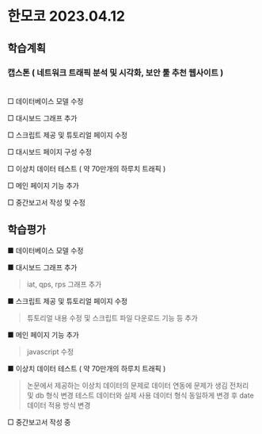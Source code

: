 # 한모코 2023.04.12


학습계획
---
### 캡스톤 ( 네트워크 트래픽 분석 및 시각화, 보안 툴 추천 웹사이트 ) <br><br>

□ 데이터베이스 모델 수정 <br>

□ 대시보드 그래프 추가 <br>

□ 스크립트 제공 및 튜토리얼 페이지 수정 <br>

□ 대시보드 페이지 구성 수정

□ 이상치 데이터 테스트 ( 약 70만개의 하루치 트래픽 )

□ 메인 페이지 기능 추가

□ 중간보고서 작성 및 수정


학습평가
---

■ 데이터베이스 모델 수정

■ 대시보드 그래프 추가
> iat, qps, rps 그래프 추가

■ 스크립트 제공 및 튜토리얼 페이지 수정
> 튜토리얼 내용 수정 및 스크립트 파일 다운로드 기능 등 추가

■ 메인 페이지 기능 추가
> javascript 수정

■ 이상치 데이터 테스트 ( 약 70만개의 하루치 트래픽 )
> 논문에서 제공하는 이상치 데이터의 문제로 데이터 연동에 문제가 생김
> 전처리 및 db 형식 변경
> 테스트 데이터와 실제 사용 데이터 형식 동일하게 변경 후 date 데이터 적용 방식 변경

□ 중간보고서 작성 중
